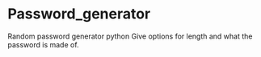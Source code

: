 # Password_generator
Random password generator python
Give options for length and what the password is made of.
